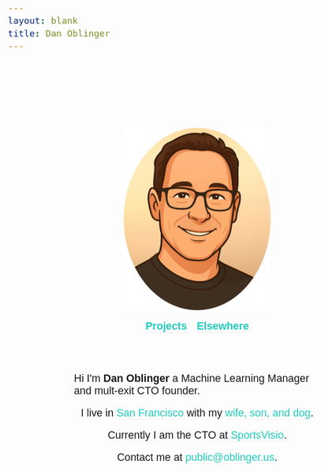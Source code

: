 ```yaml
---
layout: blank
title: Dan Oblinger
---
```




<head>
  <link href="https://fonts.googleapis.com/css2?family=Source+Sans+Pro:wght@100;300;600&display=swap" rel="stylesheet">
  <style>
    a, a:visited, a:active {
      color: #23ccbe;
      text-decoration: none;
      border-bottom-width: 1px;
      border-bottom-style: solid;
      border-bottom-color: #ededed;
    }
    b {
      font-weight: 600;
    }
    body {
      font-family: "Source Sans Pro", sans-serif;
      font-weight: 300;
      font-size: 16pt;
    }
  </style>
</head>


<div style="display: flex; justify-content: center; 
     align-items: center; height: 100vh;">

 <div style="display: flex; flex-direction: column; align-items: center; gap: 20px; height: 100vh; width: 500px;">   <!-- justify-content: center;-->

   <div style="height: 113px;"></div>

   <img src="/assets/images/dan_headshot.png" height=370 alt="DanO Headshot">  

   <div style="display: flex; justify-content: center; gap: 20px;">
    <a href="/gitproj/"><b>Projects</b></a>
  	<b><a href="/elsewhere/">Elsewhere</a></b>
   </div>

   <div style="height: 1vh;"></div>

   <div>
     Hi I'm <b>Dan Oblinger</b> a Machine Learning Manager and mult-exit CTO founder.
   </div>

   <div>I live in <a href="https://en.wikipedia.org/wiki/Golden_Gate_Bridge#/media/File:Golden_Gate_Bridge_as_seen_from_Battery_East.jpg">San Francisco</a> 
     with my <a href="/assets/images/family.jpg">wife, son, and dog</a>.
   </div>
   <div>
   	 Currently I am the CTO at <a href="https://SportsVisio.com">SportsVisio</a>.
   </div>
   <div>
   	 Contact me at <a href="mailto:public@oblinger.us">public@oblinger.us</a>.
   </div>

  </div>

</div>


